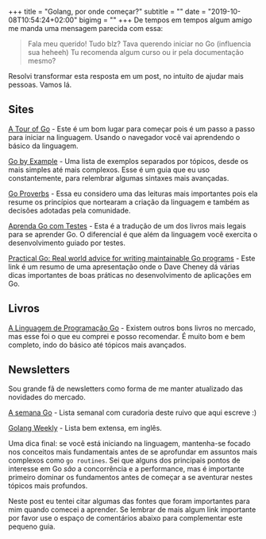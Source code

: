 +++
title = "Golang, por onde começar?"
subtitle = ""
date = "2019-10-08T10:54:24+02:00"
bigimg = ""
+++
De tempos em tempos algum amigo me manda uma mensagem parecida com essa:

> Fala meu querido!
> Tudo blz?
> Tava querendo iniciar no Go (influencia sua heheeh)
> Tu recomenda algum curso ou ir pela documentação mesmo?

Resolvi transformar esta resposta em um post, no intuito de ajudar mais pessoas. Vamos lá.

## Sites 

[A Tour of Go](https://tour.golang.org/welcome/1) - Este é um bom lugar para começar pois é um passo a passo para iniciar na linguagem. Usando o navegador você vai aprendendo o básico da linguagem.

[Go by Example](https://gobyexample.com]) - Uma lista de exemplos separados por tópicos, desde os mais simples até mais complexos. Esse é um guia que eu uso constantemente, para relembrar algumas sintaxes mais avançadas.

[Go Proverbs](https://go-proverbs.github.io) - Essa eu considero uma das leituras mais importantes pois ela resume os princípios que nortearam a criação da linguagem e também as decisões adotadas pela comunidade.

[Aprenda Go com Testes](https://larien.gitbook.io/aprenda-go-com-testes/) - Esta é a tradução de um dos livros mais legais para se aprender Go. O diferencial é que além da linguagem você exercita o desenvolvimento guiado por testes.

[Practical Go: Real world advice for writing maintainable Go programs](https://dave.cheney.net/practical-go/presentations/qcon-china.html) - Este link é um resumo de uma apresentação onde o Dave Cheney dá várias dicas importantes de boas práticas no desenvolvimento de aplicações em Go.


## Livros

[A Linguagem de Programação Go](https://www.amazon.com.br/Linguagem-Programação-Go-Alan-Donovan/dp/8575225464/ref=asc_df_8575225464/?tag=googleshopp00-20&linkCode=df0&hvadid=379792215563&hvpos=1o1&hvnetw=g&hvrand=1123707988589617331&hvpone=&hvptwo=&hvqmt=&hvdev=c&hvdvcmdl=&hvlocint=&hvlocphy=1001706&hvtargid=pla-396486666170&psc=1) - Existem outros bons livros no mercado, mas esse foi o que eu comprei e posso recomendar. É muito bom e bem completo, indo do básico até tópicos mais avançados. 

## Newsletters

Sou grande fã de newsletters como forma de me manter atualizado das novidades do mercado. 

[A semana Go](http://asemanago.com.br) - Lista semanal com curadoria deste ruivo que aqui escreve :)

[Golang Weekly](https://golangweekly.com) - Lista bem extensa, em inglês.


Uma dica final: se você está iniciando na linguagem, mantenha-se focado nos conceitos mais fundamentais antes de se aprofundar em assuntos mais complexos como `go routines`. Sei que alguns dos principais pontos de interesse em Go *são* a concorrência e a performance, mas é importante primeiro dominar os fundamentos antes de começar a se aventurar nestes tópicos mais profundos.

Neste post eu tentei citar algumas das fontes que foram importantes para mim quando comecei a aprender. Se lembrar de mais algum link importante por favor use o espaço de comentários abaixo para complementar este pequeno guia. 